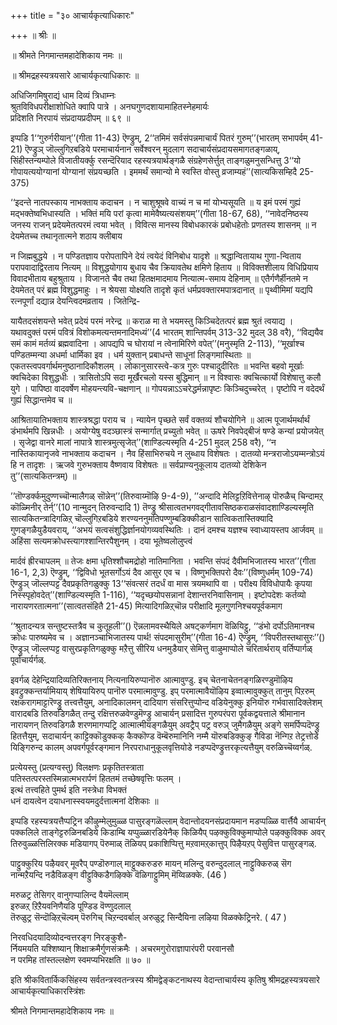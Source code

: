 +++
title = "३० आचार्यकृत्याधिकारः"

+++
॥ श्रीः ॥  

॥ श्रीमते निगमान्तमहादेशिकाय नमः ॥  

॥ श्रीमद्रहस्यत्रयसारे आचार्यकृत्याधिकारः ॥  

अधिजिगमिषुराद्यं धाम दिव्यं त्रिधाम्नः   
श्रुतविविधपरीक्षाशोधिते क्वापि पात्रे । अनघगुणदशायामाहितस्नेहमार्यः   
प्रदिशति निरपायं संप्रदायप्रदीपम् ॥ ६९ ॥

इप्पडि 1‘‘गुरुर्गरीयान्’’(गीता 11-43) ऎण्ड्रुम्, 2‘‘तमिमं सर्वसंपन्नमाचार्यं पितरं गुरुम्’’(भारतम् सभापर्वम् 41-21) ऎण्ड्रुञ् जॊल्लुगिऱबडिये परमाचार्यनान सर्वेश्वरन् मुदलाग सदाचार्यसंप्रदायसमागतङ्गळाय्, सिंहीस्तन्यम्पोले विजातीयर्क्कु रसन्दॆरियाद रहस्यत्रयार्थङ्गळै संग्रहेणसेर्त्तुत् ताङ्गळुमनुसन्धित्तु 3‘‘यो गोपायत्ययोग्यानां योग्यानां संप्रयच्छति । इममर्थं समान्यो मे स्वस्ति वोस्तु व्रजाम्यहं’’(सात्यकिसम्हिदै 25-375)

‘‘इदन्ते नातपस्काय नाभक्ताय कदाचन । न चाशुश्रूषवे वाच्यं न च मां योभ्यसूयति ॥ य इमं परमं गुह्यं मद्भक्तेष्वभिधास्यति । भक्तिं मयि परां कृत्वा मामेवैष्यत्यसंशयम्’’(गीता 18-67, 68), ‘‘नावेदनिष्ठस्य जनस्य राजन् प्रदेयमेतत्परमं त्वया भवेत् । विवित्स मानस्य विबोधकारकं प्रबोधहेतोः प्रणतस्य शासनम् ॥ न देयमेतच्च तथानृतात्मने शठाय क्लीबाय

न जिह्मबुद्धये । न पण्डितज्ञाय परोपतापिने देयं त्वयेदं विनिबोध यादृशे ॥ श्रद्धान्वितायाथ गुणा-न्विताय परापवादाद्विरताय नित्यम् ॥ विशुद्धयोगाय बुधाय चैव क्रियावतेथ क्षमिणे हिताय ॥ विविक्तशीलाय विधिप्रियाय विवादभीताय बहुश्रुताय । विजानते चैव तथा हितक्षमादमाय नित्यात्म-समाय देहिनाम् ॥ एतैर्गणैर्हीनतमे न देयमेतत् परं ब्रह्म विशुद्धमाहुः । न श्रेयसा योक्ष्यति तादृशे कृतं धर्मप्रवक्तारमपात्रदानात् ॥ पृथ्वीमिमां यद्यपि रत्नपूर्णां दद्यान्न देयन्त्विदमव्रताय । जितेन्द्रि-

यायैतदसंशयन्ते भवेत् प्रदेयं परमं नरेन्द्र ॥ कराळ मा ते भयमस्तु किञ्चिदेतत्परं ब्रह्म श्रुतं त्वयाद्य । यथावदुक्तं परमं पवित्रं विशोकमत्यन्तमनादिमध्यं’’(4 भारतम् शान्तिपर्वम् 313-32 मुदल् 38 वरै), ‘‘विद्ययैव समं कामं मर्तव्यं ब्रह्मवादिना । आपद्यपि च घोरायां न त्वेनामिरिणे वपेत्’’(मनुस्मृति 2-113), ‘‘मूर्खाश्च पण्डितम्मन्या अधर्मा धार्मिका इव । धर्म युक्तान् प्रबाधन्ते साधूनां लिङ्गमास्थिताः ॥ एकतस्त्वपवर्गार्थमनुष्ठानादिकौशलम् । लोकानुसारस्त्वे-कत्र गुरुः पश्चादुदीरितः ॥ भवन्ति बहवो मूर्खाः क्वचिदेका विशुद्धधीः । त्रासितोऽपि सदा मूर्खैरचलो यस्स बुद्धिमान् ॥ न विश्वासः क्वचित्कार्यो विशेषात्तु कलौ युगे । पापिष्ठा वादवर्षेण मोहयन्त्यवि-चक्षणान् ॥ गोपयन्नाऽऽचरेद्धर्मन्नापृष्टः किञ्चिदुच्चरेत् । पृष्टोपि न वदेदर्थं गुह्यं सिद्धान्तमेव च ॥

आश्रितायातिभक्ताय शास्त्रश्रद्धा पराय च । न्यायेन पृच्छते सर्वं वक्तव्यं शौचयोगिने ॥ आत्म पूजार्थमर्थार्थं डंभार्थमपि खिन्नधीः । अयोग्येषु वदञ्छास्त्रं सन्मार्गात् प्रच्युतो भवेत् ॥ ऊषरे निवपेद्बीजं षण्डे कन्यां प्रयोजयेत् । सृजेद्वा वानरे मालां नापात्रे शास्त्रमुत्सृजेत्’’(शाण्डिल्यस्मृति 4-251 मुदल् 258 वरै), ‘‘न नास्तिकायानृजवे नाभक्ताय कदाचन । नैव हिंसाभिरुचये न लुब्धाय विशेषतः । दातव्यो मन्त्रराजोऽयम्मन्त्रोऽयं हि न तादृशः । ऋजवे गुरुभक्ताय वैष्णवाय विशेषतः ॥ सर्वप्राण्यनुकूलाय दातव्यो देशिकेन तु’’(सात्यकितन्त्रम्) ॥

’’तॊण्डर्क्कमुदुण्णच्चॊन्मालैगळ् सॊन्नेन्’’(तिरुवाय्मॊऴि 9-4-9), ’’अन्दादि मेलिट्टऱिवित्तेनाऴ् पॊरुळैच् चिन्दामऱ्‌ कॊळ्मिनीर् तेर्न्’’(10 नान्मुदन् तिरुवन्दादि 1) तॆण्ड्रु श्रीसात्वतभगवद्गीतावसिष्ठकराळसंवादशाण्डिल्यस्मृति सात्यकितन्त्रादिगळिऱ्‌ चॊल्लुगिऱबडिये शरण्यननुमतिपण्णुम्बडिक्कीडान सात्विकतास्तिक्यादि गुणङ्गळैयुडैयवराय्, ‘‘अभयं सत्वसंशुद्धिर्ज्ञानयोगव्यवस्थितिः । दानं दमश्च यज्ञश्च स्वाध्यायस्तप आर्जवम् ॥ अहिंसा सत्यमक्रोधस्त्यागश्शान्तिरपैशुनम् । दया भूतेष्वलोलुप्त्वं

मार्दवं ह्रीरचापलम् ॥ तेजः क्षमा धृतिश्शौचमद्रोहो नातिमानिता । भवन्ति संपदं दैवीमभिजातस्य भारत’’(गीता 16-1, 2,3) ऎण्ड्रुम्, ‘‘द्विविधो भूतसर्गोऽयं दैव आसुर एव च । विष्णुभक्तिपरो दैवः’’(विष्णुधर्मम् 109-74) ऎण्ड्रुञ् जॊल्लप्पट्ट दैवप्रकृतिगळुक्कु 13‘‘संवत्सरं तदर्धं वा मास त्रयमथापि वा । परीक्ष्य विविधोपायैः कृपया निस्स्पृहोवदेत्’’(शाण्डिल्यस्मृति 1-116), ‘‘यदृच्छयोपसन्नानां देशान्तरनिवासिनाम् । इष्टोपदेशः कर्तव्यो नारायणरतात्मना’’(सात्वतसंहितै 21-45) मित्यादिगळिऱ्‌चॊन्न परीक्षादि मूलगुणनिश्चयपूर्वकमाग

‘‘श्रुतादन्यत्र सन्तुष्टस्तत्रैव च कुतूहली’’() ऎन्नलामवस्थैयिले अषट्कर्णमाग वॆळियिट्टु, ‘‘डंभो दर्पोऽतिमानश्च क्रोधः पारुष्यमेव च । अज्ञानञ्चाभिजातस्य पार्थ! संपदमासुरीम्’’(गीता 16-4) ऎण्ड्रुम्, ‘‘विपरीतस्तथासुरः’’() ऎण्ड्रुञ् जॊल्लप्पट्ट वासुरप्रकृतिगळुक्कु मऱैत्तु सीरिय धनमुडैयार् सेमित्तु वाऴुमाप्पोले चरितार्थराय् वर्तिप्पार्गळ् पूर्वाचार्यर्गळ्.

इवर्गळ् देहेन्द्रियादिव्यतिरिक्तनाय् नित्यनायिरुप्पानॊरु आत्मावुण्डु. इच् चेतनाचेतनङ्गळिरण्डुमॊऴिय इवट्रुक्कन्तर्यामियाय् शेषियायिरुप् पानॊरु परमात्मावुण्डु. इप् परमात्मावैयॊऴिय इव्वात्मावुक्कुत् तानुम् पिऱरुम् रक्षकरागमाट्टारॆण्ड्रु तत्त्वत्तैयुम्, अनादिकालमन् दादियाग संसरित्तुप्पोन्द वडियेनुक्कु इनियॊरु गर्भवासादिक्लेशम् वारादबडि तिरुवडिगळैत् तन्दु रक्षित्तरुळवेण्डुमॆण्ड्रु आचार्यन् प्रसादित्त गुरुपरंपरा पूर्वकद्वयत्ताले श्रीमानान नारायणन् तिरुवडिगळै शरणमागप्पट्रि आत्मात्मीयङ्गळैयुम् अवट्रैप् पट्र वरुञ् जुमैगळैयुम् अङ्गे समर्पिप्पदॆण्ड्रु हितत्तैयुम्, सदाचार्यन् काट्टिक्कॊडुक्कक् कैक्कॊण्ड वॆम्बॆरुमानिनि नम्मै यॊरुबडिक्कुङ् गैविडा नॆन्गिऱ तेट्रत्तोडे यिङ्गिरुन्द कालम् अपवर्गपूर्वरङ्गमान निरपराधानुकूलवृत्तियोडे नडप्पदॆण्ड्रुत्तरकृत्यत्तैयुम् वरुळिच्चॆय्वर्गळ्.

प्रत्येयस्तु (प्रत्यग्वस्तु) विलक्षणः प्रकृतितस्त्राता   
पतिस्तत्परस्तस्मिन्नात्मभरार्पणं हिततमं तच्छेषवृत्तिः फलम् ।   
इत्थं तत्त्वहिते पुमर्थ इति नस्त्रेधा विभक्तं   
धनं दायत्वेन दयाधनास्स्वयमदुर्दत्तात्मनां देशिकाः ॥

इप्पडि रहस्यत्रयत्तैप्पट्रिन कीऴुम्मेलुमुळ्ळ पासुरङ्गळॆल्लाम् वेदान्तोदयनसंप्रदायमान मडप्पळ्ळि वार्त्तैयै आचार्यन् पक्कलिले ताङ्गेट्टरुळिनबडिये किडाम्बि यप्पुळ्ळारडियेनैक् किळियैप् पऴक्कुविक्कुमाप्पोले पऴक्कुविक्क अवर् तिरुवुळ्ळत्तिलिरक्क मडियागप् पॆरुमाळ् तॆळियप् प्रकाशिप्पित्तु मऱवामऱ्‌कात्तुप् पिऴैयऱप् पेसुवित्त पासुरङ्गळ्.

पाट्टुक्कुरिय पऴैयवर् मूवरैप् पण्डॊरुगाल् माट्टुक्करुडरु मायन् मलिन्दु वरुन्दुदलाल् नाट्टुक्किरुळ् सॆग नान्मऱैयन्दि नडैविळङ्ग वीट्टुक्किडैगऴिक्के वॆळिगाट्टुमिम् मॆय्विळक्के. (46 )

मरुळट्र तेसिगर् वानुगप्पालिन्द वैयमॆल्लाम्   
इरुळऱ्‌ ऱिऱैयवनिणैयडि पूण्डिड वॆण्णुदलाल्  
तॆरुळुट्र सॆन्दॊऴिऱ्‌चॆल्वम् पॆरुगिच् चिऱन्दवर्बाल् अरुळुट्र सिन्दैयिना लऴिया विळक्केट्रिनरे. ( 47 )

निरवधिदयादिव्योदन्वत्तरङ्ग निरङ्कुशै-  
र्नियमयति यश्शिष्यान् शिक्षाक्रमैर्गुणसंक्रमैः । अचरमगुरोराज्ञापारंपरी परवानसौ  
न परमिह तांस्तल्लक्षेण स्वमप्यभिरक्षति ॥ ७० ॥  

इति श्रीकवितार्किकसिंहस्य सर्वतन्त्रस्वतन्त्रस्य श्रीमद्वेङ्कटनाथस्य वेदान्ताचार्यस्य कृतिषु श्रीमद्रहस्यत्रयसारे आचार्यकृत्याधिकारस्त्रिंशः  

श्रीमते निगमान्तमहादेशिकाय नमः ॥
